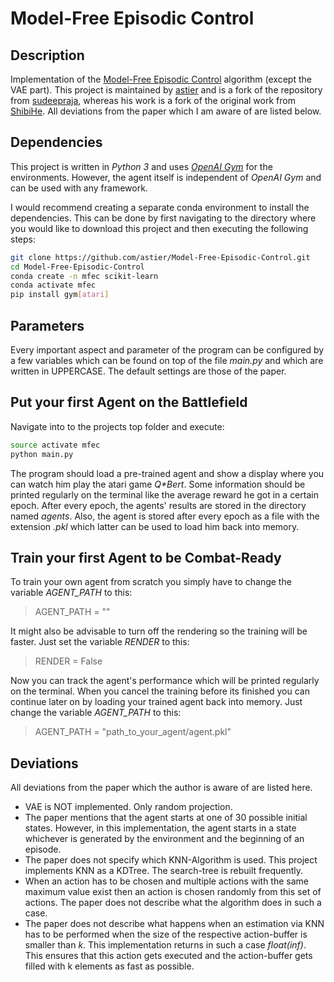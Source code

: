 # Model-Free Episodic Control

## Description

Implementation of the [Model-Free Episodic Control](http://arxiv.org/abs/1606.04460) algorithm (except the VAE part). This project is maintained by [astier](https://github.com/astier) and is a fork of the repository from [sudeepraja](https://github.com/sudeepraja/Model-Free-Episodic-Control), whereas his work is a fork of the original work from [ShibiHe](https://github.com/ShibiHe/Model-Free-Episodic-Control). All deviations from the paper which I am aware of are listed below.

## Dependencies

This project is written in *Python 3* and uses *[OpenAI Gym](https://github.com/openai/gym)* for the environments. However, the agent itself is independent of *OpenAI Gym* and can be used with any framework.

I would recommend creating a separate conda environment to install the dependencies. This can be done by first navigating to the directory where you would like to download this project and then executing the following steps:

```sh
git clone https://github.com/astier/Model-Free-Episodic-Control.git
cd Model-Free-Episodic-Control
conda create -n mfec scikit-learn
conda activate mfec
pip install gym[atari]
```

## Parameters

Every important aspect and parameter of the program can be configured by a few variables which can be found on top of the file *main.py* and which are written in UPPERCASE. The default settings are those of the paper.

## Put your first Agent on the Battlefield

Navigate into to the projects top folder and execute:

```sh
source activate mfec
python main.py
```

The program should load a pre-trained agent and show a display where you can watch him play the atari game _Q*Bert_. Some information should be printed regularly on the terminal like the average reward he got in a certain epoch. After every epoch, the agents' results are stored in the directory named *agents*. Also, the agent is stored after every epoch as a file with the extension *.pkl* which latter can be used to load him back into memory.

## Train your first Agent to be Combat-Ready

To train your own agent from scratch you simply have to change the variable *AGENT_PATH* to this:
> AGENT_PATH = ""

It might also be advisable to turn off the rendering so the training will be faster. Just set the variable *RENDER* to this:
> RENDER = False

Now you can track the agent's performance which will be printed regularly on the terminal. When you cancel the training before its finished you can continue later on by loading your trained agent back into memory. Just change the variable *AGENT_PATH* to this:
> AGENT_PATH = "path_to_your_agent/agent.pkl"

## Deviations

All deviations from the paper which the author is aware of are listed here.

- VAE is NOT implemented. Only random projection.
- The paper mentions that the agent starts at one of 30 possible initial states. However, in this implementation, the agent starts in a state whichever is generated by the environment and the beginning of an episode.
- The paper does not specify which KNN-Algorithm is used. This project implements KNN as a KDTree.  The search-tree is rebuilt frequently.
- When an action has to be chosen and multiple actions with the same maximum value exist then an action is chosen randomly from this set of actions. The paper does not describe what the algorithm does in such a case.
- The paper does not describe what happens when an estimation via KNN has to be performed when the size of the respective action-buffer is smaller than *k*. This implementation returns in such a case *float(inf)*. This ensures that this action gets executed and the action-buffer gets filled with k elements as fast as possible.
